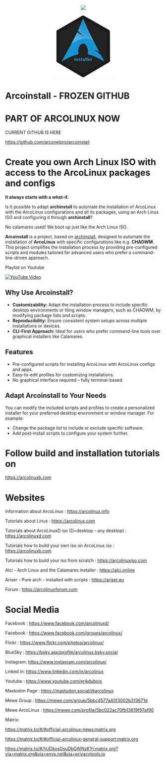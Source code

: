<p align="center">
 <img src="https://github.com/erikdubois/arcolinux-nemesis/blob/master/Personal/settings/arcolinuxws.png">
</p>
<p align="center">
<img src="https://github.com/archlinux/archinstall/raw/master/docs/logo.png" alt="drawing" width="200"/>
</p>

# Arcoinstall - FROZEN GITHUB

# PART OF ARCOLINUX NOW

CURRENT GITHUB IS HERE

https://github.com/arconetpro/arcoinstall

# Create you own Arch Linux ISO with access to the ArcoLinux packages and configs

**It always starts with a what-if.**

Is it possible to adapt **archinstall** to automate the installation of ArcoLinux with the ArcoLinux configurations and all its packages, using an Arch Linux ISO and configuring it through **archinstall**?

No calamares used! We boot up just like the Arch Linux ISO.

**Arcoinstall** is a project, based on [archinstall](https://github.com/archlinux/archinstall), designed to automate the installation of **ArcoLinux** with specific configurations like e.g. **CHADWM**. This project simplifies the installation process by providing pre-configured scripts and modules tailored for advanced users who prefer a command-line-driven approach.


Playlist on Youtube

[![YouTube Video](https://img.youtube.com/vi/DUNuRs849P4/0.jpg)](https://youtu.be/DUNuRs849P4)


## Why Use Arcoinstall?

- **Customizability:** Adapt the installation process to include specific desktop environments or tiling window managers, such as CHADWM, by modifying package lists and scripts.
- **Reproducibility:** Ensure consistent system setups across multiple installations or devices.
- **CLI-First Approach:** Ideal for users who prefer command-line tools over graphical installers like Calamares.


## Features

- Pre-configured scripts for installing ArcoLinux with ArcoLinux configs and apps.
- Easy-to-edit profiles for customizing installations.
- No graphical interface required – fully terminal-based.


## Adapt Arcoinstall to Your Needs

You can modify the included scripts and profiles to create a personalized installer for your preferred desktop environment or window manager. For example:
- Change the package list to include or exclude specific software.
- Add post-install scripts to configure your system further.































# Follow build and installation tutorials on

https://arcolinuxb.com

# Websites

Information about ArcoLinux : https://arcolinux.info

Tutorials about Linux : https://arcolinux.com

Tutorials about ArcoLinuxD iso (D=desktop - any desktop) : https://arcolinuxd.com

Tutorials how to build your own iso on ArcoLinux iso : https://arcolinuxb.com

Tutorials how to build your iso from scratch : https://arcolinuxiso.com

Alci - Arch Linux and the Calamares installer : https://alci.online

Ariser - Pure arch - installed with scripts : https://ariser.eu

Forum : https://arcolinuxforum.com

# Social Media

Facebook : https://www.facebook.com/arcolinuxd/

Facebook : https://www.facebook.com/groups/arcolinux/

Flickr   : https://www.flickr.com/photos/arcolinux/

BlueSky : https://bsky.app/profile/arcolinux.bsky.social

Instagram: https://www.instagram.com/arcolinux/

Linked in: https://www.linkedin.com/in/arcolinux

Youtube  : https://www.youtube.com/erikdubois

Mastodon Page : https://mastodon.social/@arcolinux

Mewe Group : https://mewe.com/group/5bbc4577a40f3002b313671d

Mewe ArcoLinux : https://mewe.com/profile/5bc022ac70fb13619f97af90

Matrix:

https://matrix.to/#/#official-arcolinux-news:matrix.org

https://matrix.to/#/#official-arcolinux-general-support:matrix.org

https://matrix.to/#/!jUDkosOsuDbGWNzKYl:matrix.org?via=matrix.org&via=envs.net&via=privacytools.io

